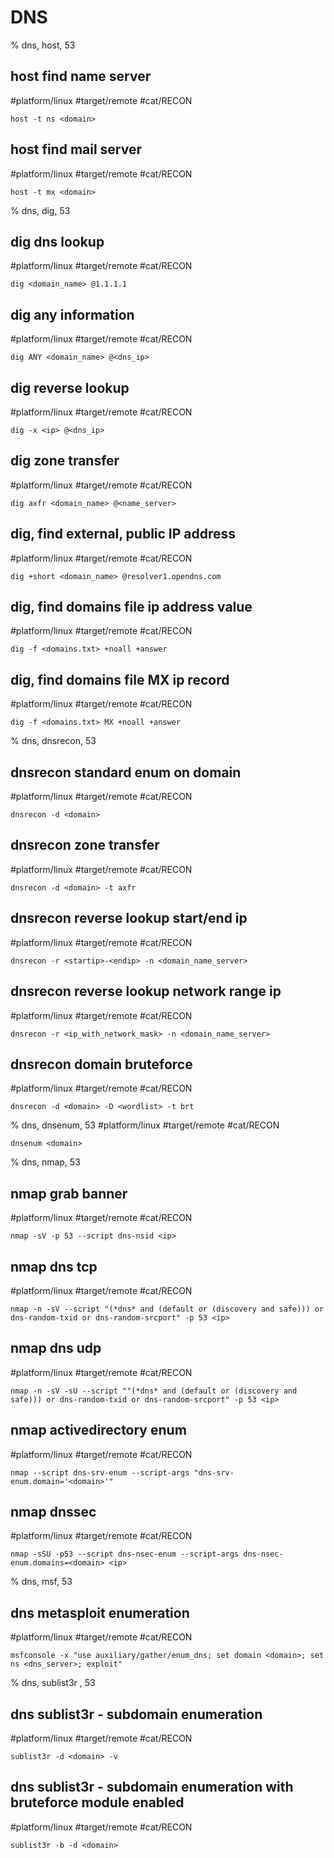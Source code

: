 # DNS

% dns, host, 53

## host find name server
#platform/linux  #target/remote  #cat/RECON  
```
host -t ns <domain>
```

## host find mail server
#platform/linux  #target/remote  #cat/RECON
```
host -t mx <domain>
```

% dns, dig, 53

## dig dns lookup
#platform/linux  #target/remote  #cat/RECON
```
dig <domain_name> @1.1.1.1
```

## dig any information
#platform/linux  #target/remote  #cat/RECON
```
dig ANY <domain_name> @<dns_ip>
```

## dig reverse lookup
#platform/linux  #target/remote  #cat/RECON
```
dig -x <ip> @<dns_ip>
```

## dig zone transfer
#platform/linux  #target/remote  #cat/RECON
```
dig axfr <domain_name> @<name_server>
```

## dig, find external, public IP address
#platform/linux  #target/remote  #cat/RECON
```
dig +short <domain_name> @resolver1.opendns.com
```

## dig, find domains file ip address value
#platform/linux  #target/remote  #cat/RECON
```
dig -f <domains.txt> +noall +answer
```

## dig, find domains file MX ip record
#platform/linux  #target/remote  #cat/RECON
```
dig -f <domains.txt> MX +noall +answer
```

% dns, dnsrecon, 53

## dnsrecon standard enum on domain
#platform/linux  #target/remote  #cat/RECON
```
dnsrecon -d <domain>
```

## dnsrecon zone transfer
#platform/linux  #target/remote  #cat/RECON
```
dnsrecon -d <domain> -t axfr
```

## dnsrecon reverse lookup start/end ip
#platform/linux  #target/remote  #cat/RECON
```
dnsrecon -r <startip>-<endip> -n <domain_name_server>
```

## dnsrecon reverse lookup network range ip
#platform/linux  #target/remote  #cat/RECON
```
dnsrecon -r <ip_with_network_mask> -n <domain_name_server>
```

## dnsrecon domain bruteforce
#platform/linux  #target/remote  #cat/RECON
```
dnsrecon -d <domain> -D <wordlist> -t brt
```

% dns, dnsenum, 53
#platform/linux  #target/remote  #cat/RECON
```
dnsenum <domain>
```

% dns, nmap, 53

## nmap grab banner
#platform/linux  #target/remote  #cat/RECON
```
nmap -sV -p 53 --script dns-nsid <ip>
```

## nmap dns tcp
#platform/linux  #target/remote  #cat/RECON
```
nmap -n -sV --script "(*dns* and (default or (discovery and safe))) or dns-random-txid or dns-random-srcport" -p 53 <ip>
``` 

## nmap dns udp
#platform/linux  #target/remote  #cat/RECON
```
nmap -n -sV -sU --script ""(*dns* and (default or (discovery and safe))) or dns-random-txid or dns-random-srcport" -p 53 <ip>
``` 

## nmap activedirectory enum
#platform/linux  #target/remote  #cat/RECON
```
nmap --script dns-srv-enum --script-args "dns-srv-enum.domain='<domain>'"
```

## nmap dnssec 
#platform/linux  #target/remote  #cat/RECON
```
nmap -sSU -p53 --script dns-nsec-enum --script-args dns-nsec-enum.domains=<domain> <ip>
```

% dns, msf, 53

## dns metasploit enumeration
#platform/linux  #target/remote  #cat/RECON
```
msfconsole -x "use auxiliary/gather/enum_dns; set domain <domain>; set ns <dns_server>; exploit"
```

% dns, sublist3r , 53

## dns sublist3r - subdomain enumeration
#platform/linux  #target/remote  #cat/RECON
```
sublist3r -d <domain> -v
```

## dns sublist3r - subdomain enumeration with bruteforce module enabled
#platform/linux  #target/remote  #cat/RECON
```
sublist3r -b -d <domain>
```
